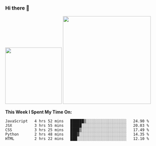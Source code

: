 ### Hi there 👋

<!--
**nestor22/nestor22** is a ✨ _special_ ✨ repository because its `README.md` (this file) appears on your GitHub profile.

Here are some ideas to get you started:

- 🔭 I’m currently working on ...
- 🌱 I’m currently learning ...
- 👯 I’m looking to collaborate on ...
- 🤔 I’m looking for help with ...
- 💬 Ask me about ...
- 📫 How to reach me: ...
- 😄 Pronouns: ...
- ⚡ Fun fact: ...
-->


<img height="180em" src="https://github-readme-stats.vercel.app/api?username=nestor22&show_icons=true&hide_border=true&&count_private=true&include_all_commits=true&theme=radical" />
<img height="280em" src="https://github-readme-stats.vercel.app/api/top-langs/?username=nestor22&layout=compact)](https://github.com/nestor22/github-readme-stats&theme=radical"  />



**This Week I Spent My Time On:**
<!--START_SECTION:waka-->
```text
JavaScript   4 hrs 52 mins   ██████▒░░░░░░░░░░░░░░░░░░   24.90 % 
JSX          3 hrs 55 mins   █████░░░░░░░░░░░░░░░░░░░░   20.03 % 
CSS          3 hrs 25 mins   ████▒░░░░░░░░░░░░░░░░░░░░   17.49 % 
Python       2 hrs 48 mins   ███▓░░░░░░░░░░░░░░░░░░░░░   14.35 % 
HTML         2 hrs 22 mins   ███░░░░░░░░░░░░░░░░░░░░░░   12.10 % 
```
<!--END_SECTION:waka-->


